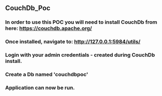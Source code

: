 ## CouchDb_Poc

### In order to use this POC you will need to install CouchDb from here: https://couchdb.apache.org/

### Once installed, navigate to: http://127.0.0.1:5984/utils/

### Login with your admin credentials - created during CouchDb install.

### Create a Db named 'couchdbpoc'

### Application can now be run.
